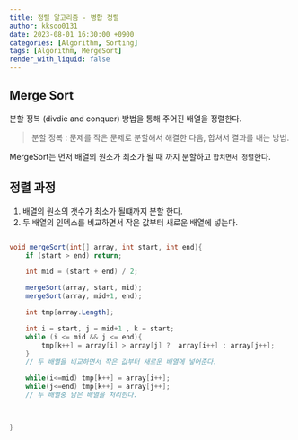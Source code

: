 ```yaml
---
title: 정렬 알고리즘 - 병합 정렬
author: kksoo0131
date: 2023-08-01 16:30:00 +0900
categories: [Algorithm, Sorting]
tags: [Algorithm, MergeSort]
render_with_liquid: false
---
```


## Merge Sort

분할 정복 (divdie and conquer) 방법을 통해 주어진 배열을 정렬한다.

> 분할 정복 : 문제를 작은 문제로 분할해서 해결한 다음, 합쳐서 결과를 내는 방법.

MergeSort는 먼저 배열의 원소가 최소가 될 때 까지 분할하고 `합치면서 정렬`한다.


## 정렬 과정

1. 배열의 원소의 갯수가 최소가 될떄까지 분할 한다.
2. 두 배열의 인덱스를 비교하면서 작은 값부터 새로운 배열에 넣는다.

```cs

void mergeSort(int[] array, int start, int end){
    if (start > end) return;

    int mid = (start + end) / 2;

    mergeSort(array, start, mid);
    mergeSort(array, mid+1, end);

    int tmp[array.Length];

    int i = start, j = mid+1 , k = start;
    while (i <= mid && j <= end){
        tmp[k++] = array[i] > array[j] ?  array[i++] : array[j++];
    }
    // 두 배열을 비교하면서 작은 값부터 새로운 배열에 넣어준다.

    while(i<=mid) tmp[k++] = array[i++];
    while(j<=end) tmp[k++] = array[j++];
    // 두 배열중 남은 배열을 처리한다.

    

}
```